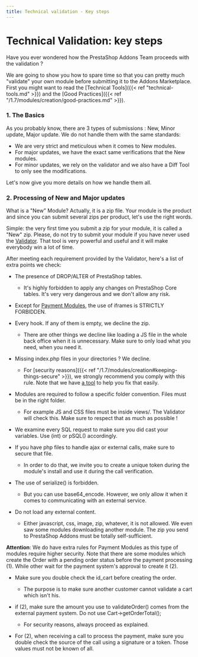 ```yaml
---
title: Technical validation - Key steps
---
```


# Technical Validation: key steps

Have you ever wondered how the PrestaShop Addons Team proceeds with the validation ?

We are going to show you how to spare time so that you can pretty much "validate" your own module before submitting it to the Addons Marketplace.
First you might want to read the [Technical Tools]({{< ref "technical-tools.md" >}}) and the [Good Practices]({{< ref "/1.7/modules/creation/good-practices.md" >}}). 

### 1. The Basics

As you probably know, there are 3 types of submissions : New, Minor update, Major update.
We do not handle them with the same standards:

- We are very strict and meticulous when it comes to New modules.
- For major updates, we have the exact same verifications that the New modules.
- For minor updates, we rely on the validator and we also have a Diff Tool to only see the modifications.

Let's now give you more details on how we handle them all.

### 2. Processing of New and Major updates

What is a "New" Module? 
Actually, it is a zip file. Your module is the product and since you can submit several zips per product, let's use the right words.

Simple: the very first time you submit a zip for your module, it is called a "New" zip.
Please, do not try to submit your module if you have never used the [Validator](https://validator.prestashop.com/).
That tool is very powerful and useful and it will make everybody win a lot of time.

After meeting each requirement provided by the Validator, here's a list of extra points we check: 

* The presence of DROP/ALTER of PrestaShop tables.
    * It's highly forbidden to apply any changes on PrestaShop Core tables. It's very very dangerous and we don't allow any risk.

* Except for [Payment Modules](https://github.com/PrestaShop/paymentexample/blob/master/paymentexample.php#L150), the use of iframes is STRICTLY FORBIDDEN.

* Every hook. If any of them is empty, we decline the zip.
    * There are other things we decline like loading a JS file in the whole back office when it is unnecessary. Make sure to only load what you need, when you need it.

* Missing index.php files in your directories ? We decline.
    * For [security reasons]({{< ref "/1.7/modules/creation#keeping-things-secure" >}}), we strongly recommend you comply with this rule. Note that we have [a tool](https://github.com/jmcollin/autoindex) to help you fix that easily.

* Modules are required to follow a specific folder convention. Files must be in the right folder.
    * For example JS and CSS files must be inside views/. The Validator will check this. Make sure to respect that as much as possible !

* We examine every SQL request to make sure you did cast your variables. Use (int) or pSQL() accordingly. 

* If you have php files to handle ajax or external calls, make sure to secure that file.
    * In order to do that, we invite you to create a unique token during the module's install and use it during the call verification.

* The use of serialize() is forbidden.
    * But you can use base64_encode. However, we only allow it when it comes to communicating with an external service. 

* Do not load any external content.
    * Either javascript, css, image, zip, whatever, it is not allowed. We even saw some modules downloading another module. The zip you send to PrestaShop Addons must be totally self-sufficient. 

**Attention**:
We do have extra rules for Payment Modules as this type of modules require higher security.
Note that there are some modules which create the Order with a pending order status before the payment processing (1). While other wait for the payment system's approval to create it (2).

* Make sure you double check the id_cart before creating the order.
    * The purpose is to make sure another customer cannot validate a cart which isn't his.

* if (2), make sure the amount you use to validateOrder() comes from the external payment system. Do not use Cart->getOrderTotal();
    * For security reasons, always proceed as explained.

* For (2), when receiving a call to process the payment, make sure you double check the source of the call using a signature or a token. Those values must not be known of all. 

